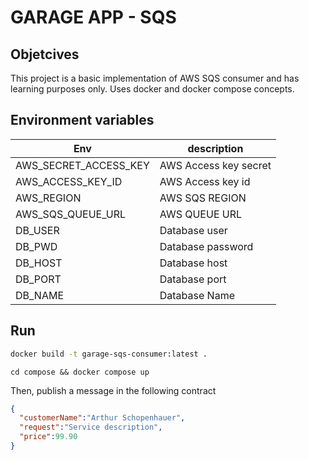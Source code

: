 # GARAGE APP - SQS

## Objetcives
This project is a basic implementation of AWS SQS consumer and has learning purposes only.
Uses docker and docker compose concepts.

## Environment variables

| Env                   | description           |
|-----------------------|-----------------------|
| AWS_SECRET_ACCESS_KEY | AWS Access key secret |
| AWS_ACCESS_KEY_ID     | AWS Access key id     |
| AWS_REGION            | AWS SQS REGION        |
| AWS_SQS_QUEUE_URL     | AWS QUEUE URL         |
| DB_USER               | Database user         |
| DB_PWD                | Database password     |
| DB_HOST               | Database host         |
| DB_PORT               | Database port         |
| DB_NAME               | Database Name         |

## Run

```bash
docker build -t garage-sqs-consumer:latest .
```

```shell
cd compose && docker compose up
```

Then, publish a message in the following contract

```json
{
  "customerName":"Arthur Schopenhauer",
  "request":"Service description",
  "price":99.90
}
```
